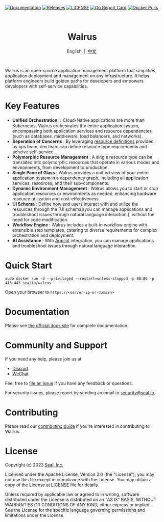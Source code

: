 [![Documentation](https://img.shields.io/github/actions/workflow/status/seal-io/docs/pages%2Fpages-build-deployment?label=Documentation)](https://seal-io.github.io/docs/quickstart)
[![Releases](https://img.shields.io/github/v/release/seal-io/walrus)](https://github.com/seal-io/walrus/releases/latest)
[![LICENSE](https://img.shields.io/github/license/seal-io/walrus)](/LICENSE)
[![Go Report Card](https://goreportcard.com/badge/github.com/seal-io/walrus)](https://goreportcard.com/report/github.com/seal-io/walrus)
[![Docker Pulls](https://img.shields.io/docker/pulls/sealio/walrus)](https://hub.docker.com/r/sealio/walrus)

<br>

<h1 align="center">Walrus</h1>

<p align="center">
        English&nbsp | &nbsp<a href="docs/README_CN.md">中文</a>&nbsp
</p>
<br>

Walrus is an open-source application management platform that simplifies application deployment and management on any infrastructure. 
It helps platform engineers build golden paths for developers and empowers developers with self-service capabilities.


# Key Features

- <b>Unified Orchestration</b> ：Cloud-Native applications are more than Kubernetes. Walrus orchestrates the entire application system, encompassing both application services and resource dependencies (such as databases, middleware, load balancers, and networks).
- <b>Seperation of Concerns</b> : By leveraging [resource definitions](https://seal-io.github.io/docs/operation/resource-definition) provided by ops team, dev team can define resource type requirements and acheive self-service.
- <b>Polymorphic Resource Management</b> : A single resource type can be translated into polymorphic resources that operate in various modes and environments, from development to production. 
- <b>Single Pane of Glass</b> : Walrus provides a unified view of your entire application system in a [dependency graph](https://seal-io.github.io/docs/application/graph), including all application services, resources, and their sub-components.
- <b>Dynamic Environment Management</b> : Walrus allows you to start or stop application resources or environments as needed, enhancing hardware resource utilization and cost-effectiveness.
- <b>UI Schema</b> : Define how end users interact with and utilize the resources through the [UI schema](you can manage applications and troubleshoot issues through natural language interaction.), without the need for code modification.
- <b>Workflow Engine</b> : Walrus includes a built-in workflow engine with extensible step templates, catering to diverse requirements for complex orchestration and deployment. 
- <b>AI Assistance</b> : With [Appilot](https://github.com/seal-io/appilot) integration, you can manage applications and troubleshoot issues through natural language interaction.

# Quick Start

```shell
sudo docker run -d --privileged --restart=unless-stopped -p 80:80 -p 443:443 sealio/walrus
```

Open your browser to `https://<server-ip-or-domain>`

# Documentation

Please see [the official docs site](https://seal-io.github.io/docs/) for complete documentation.

# Community and Support

If you need any help, please join us at
- [Discord](https://discord.gg/fXZUKK2baF)
- [WeChat](docs/WECHAT_CN.md)

Feel free to [file an issue](https://github.com/seal-io/walrus/issues/new) if you have any feedback or questions.

For security issues, please report by sending an email to <security@seal.io>.

# Contributing

Please read our [contributing guide](./docs/CONTRIBUTING.md) if you're interested in contributing to Walrus.

# License

Copyright (c) 2023 [Seal, Inc.](https://seal.io)

Licensed under the Apache License, Version 2.0 (the "License");
you may not use this file except in compliance with the License.
You may obtain a copy of the License at [LICENSE](./LICENSE) file for details.

Unless required by applicable law or agreed to in writing, software
distributed under the License is distributed on an "AS IS" BASIS,
WITHOUT WARRANTIES OR CONDITIONS OF ANY KIND, either express or implied.
See the License for the specific language governing permissions and
limitations under the License.
